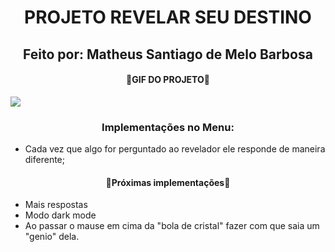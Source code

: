 <h1 style="text-align:center;">PROJETO REVELAR SEU DESTINO</h1>
<h2 style="text-align:center;">Feito por: Matheus Santiago de Melo Barbosa </h2>

<h4 style="text-align:center;"> 👾GIF DO PROJETO👾 </h4>

<img src="https://cdn.discordapp.com/attachments/953345636533698580/988259029463752704/Seu_destino.gif">

<h3 style="text-align:center;">Implementações no Menu:</h3>
<ul>
<li>Cada vez que algo for perguntado ao revelador ele responde de maneira diferente;</li>
</ul>

<h4 style="text-align:center;"> 🚧Próximas implementações🚧 </h4>

<ul>
  <li>Mais respostas</li>
  <li>Modo dark mode</li>
  <li>Ao passar o mause em cima da "bola de cristal" fazer com que saia um "genio" dela.</li>
</ul>
